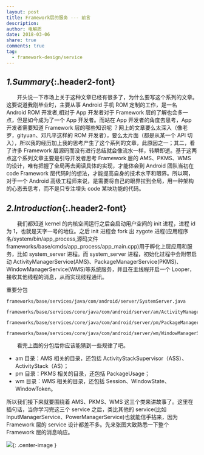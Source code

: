 ```yaml
---
layout: post
title: Framework层的服务 --- 前言
description:
author: 电解质
date: 2018-03-06
share: true
comments: true
tag:
  - framework-design/service
---
```


<!-- * TOC
{:toc} -->

## _1.Summary_{:.header2-font}

&emsp;&emsp;开头说一下市场上关于这种文章已经有很多了，为什么要写这个系列的文章。这要说道我刚毕业时，主要从事 Android 手机 ROM 定制的工作，是一名 Android ROM 开发者,相对于 App 开发者对于 Framework 层的了解也会多一点，但是如今成为了一个 App 开发者。而站在 App 开发者的角度去思考，App 开发者需要知道 Framework 层的哪些知识呢 ？网上的文章要么太深入（像老罗，gityuan、邓凡平这样的 ROM 开发者），要么太片面（都是从某一个 API 切入），所以我的经历加上我的思考产生了这个系列的文章，此原因之一；其二，看了许多 Framework 层源码而没有进行总结就会像流水一样，转瞬即逝。基于这两点这个系列文章主要是引导开发者思考 Framework 层的 AMS、PKMS、WMS 的设计，唯有把握了全局再去阅读具体的实现，才能体会到 Android 团队当初在 code Framework 层代码时的想法，才能提高自身的技术水平和眼界。所以啊，对于一个 Android 高级工程师来说，是需要将自己的眼界拉到全局，用一种架构的心态去思考，而不是只专注埋头 code 某块功能的代码。

## _2.Introduction_{:.header2-font}

&emsp;&emsp;我们都知道 kernel 的内核空间运行之后会启动用户空间的 init 进程，进程 id 为 1，也就是天字一号的地位。之后 init 进程会 fork 出 zygote 进程(应用程序名/system/bin/app_process,源码文件 frameworks/base/cmds/app_process/app_main.cpp)用于孵化上层应用和服务，比如 system_server 进程。而 system_server 进程，初始化过程中会附带启动 ActivityManagerService(AMS)、PackageManagerService(PKMS)、WindowManagerService(WMS)等系统服务，并且在主线程开启一个 Looper，接收其他线程的消息，从而实现线程通讯。

重要分包

```
frameworks/base/services/java/com/android/server/SystemServer.java

frameworks/base/services/core/java/com/android/server/am/ActivityManagerService.java

frameworks/base/services/core/java/com/android/server/pm/PackageManagerService.java

frameworks/base/services/core/java/com/android/server/wm/WindowManagerService.java
```

&emsp;&emsp;看完上面的分包后你应该能猜到一些规律了吧。

- am 目录：AMS 相关的目录，还包括 ActivityStackSupervisor（ASS）、ActivityStack（AS）；
- pm 目录：PKMS 相关的目录，还包括 PackageUsage；
- wm 目录：WMS 相关的目录，还包括 Session、WindowState、WindowToken。

所以我们接下来就要围绕着 AMS、PKMS、WMS 这三个类来讲故事了。这里在插句话，当你学习完这三个 service 之后，类比其他的 service(比如 InputManagerService、PowerManagerService)也就能信手拈来，因为 Framework 层的 service 设计都差不多。先来张图大致熟悉一下整个 Framework 层的消息响应。

![]({{site.asseturl}}/android-framework/android-framework-architecture.png){: .center-image }
